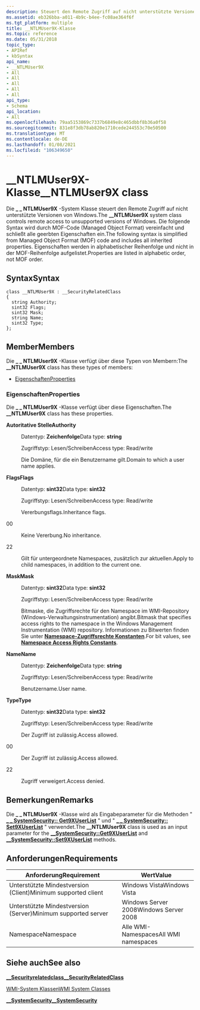 ```yaml
---
description: Steuert den Remote Zugriff auf nicht unterstützte Versionen von Windows.
ms.assetid: eb326bba-a011-4b9c-b4ee-fc08ae364f6f
ms.tgt_platform: multiple
title: __NTLMUser9X-Klasse
ms.topic: reference
ms.date: 05/31/2018
topic_type:
- APIRef
- kbSyntax
api_name:
- __NTLMUser9X
- All
- All
- All
- All
- All
api_type:
- Schema
api_location:
- All
ms.openlocfilehash: 79aa5153869c7337b6849e8c465dbbf8b36a0f58
ms.sourcegitcommit: 831e8f3db78ab820e1710cede244553c70e50500
ms.translationtype: MT
ms.contentlocale: de-DE
ms.lasthandoff: 01/08/2021
ms.locfileid: "106349650"
---
```

# <a name="__ntlmuser9x-class"></a><span data-ttu-id="b6ffc-103">\_\_NTLMUser9X-Klasse</span><span class="sxs-lookup"><span data-stu-id="b6ffc-103">\_\_NTLMUser9X class</span></span>

<span data-ttu-id="b6ffc-104">Die **\_ \_ NTLMUser9X** -System Klasse steuert den Remote Zugriff auf nicht unterstützte Versionen von Windows.</span><span class="sxs-lookup"><span data-stu-id="b6ffc-104">The **\_\_NTLMUser9X** system class controls remote access to unsupported versions of Windows.</span></span> <span data-ttu-id="b6ffc-105">Die folgende Syntax wird durch MOF-Code (Managed Object Format) vereinfacht und schließt alle geerbten Eigenschaften ein.</span><span class="sxs-lookup"><span data-stu-id="b6ffc-105">The following syntax is simplified from Managed Object Format (MOF) code and includes all inherited properties.</span></span> <span data-ttu-id="b6ffc-106">Eigenschaften werden in alphabetischer Reihenfolge und nicht in der MOF-Reihenfolge aufgelistet.</span><span class="sxs-lookup"><span data-stu-id="b6ffc-106">Properties are listed in alphabetic order, not MOF order.</span></span>

## <a name="syntax"></a><span data-ttu-id="b6ffc-107">Syntax</span><span class="sxs-lookup"><span data-stu-id="b6ffc-107">Syntax</span></span>

``` syntax
class __NTLMUser9X : __SecurityRelatedClass
{
  string Authority;
  sint32 Flags;
  sint32 Mask;
  string Name;
  sint32 Type;
};
```

## <a name="members"></a><span data-ttu-id="b6ffc-108">Member</span><span class="sxs-lookup"><span data-stu-id="b6ffc-108">Members</span></span>

<span data-ttu-id="b6ffc-109">Die **\_ \_ NTLMUser9X** -Klasse verfügt über diese Typen von Membern:</span><span class="sxs-lookup"><span data-stu-id="b6ffc-109">The **\_\_NTLMUser9X** class has these types of members:</span></span>

-   [<span data-ttu-id="b6ffc-110">Eigenschaften</span><span class="sxs-lookup"><span data-stu-id="b6ffc-110">Properties</span></span>](#properties)

### <a name="properties"></a><span data-ttu-id="b6ffc-111">Eigenschaften</span><span class="sxs-lookup"><span data-stu-id="b6ffc-111">Properties</span></span>

<span data-ttu-id="b6ffc-112">Die **\_ \_ NTLMUser9X** -Klasse verfügt über diese Eigenschaften.</span><span class="sxs-lookup"><span data-stu-id="b6ffc-112">The **\_\_NTLMUser9X** class has these properties.</span></span>

<dl> <dt>

<span data-ttu-id="b6ffc-113">**Autoritative Stelle**</span><span class="sxs-lookup"><span data-stu-id="b6ffc-113">**Authority**</span></span>
</dt> <dd> <dl> <dt>

<span data-ttu-id="b6ffc-114">Datentyp: **Zeichenfolge**</span><span class="sxs-lookup"><span data-stu-id="b6ffc-114">Data type: **string**</span></span>
</dt> <dt>

<span data-ttu-id="b6ffc-115">Zugriffstyp: Lesen/Schreiben</span><span class="sxs-lookup"><span data-stu-id="b6ffc-115">Access type: Read/write</span></span>
</dt> </dl>

<span data-ttu-id="b6ffc-116">Die Domäne, für die ein Benutzername gilt.</span><span class="sxs-lookup"><span data-stu-id="b6ffc-116">Domain to which a user name applies.</span></span>

</dd> <dt>

<span data-ttu-id="b6ffc-117">**Flags**</span><span class="sxs-lookup"><span data-stu-id="b6ffc-117">**Flags**</span></span>
</dt> <dd> <dl> <dt>

<span data-ttu-id="b6ffc-118">Datentyp: **sint32**</span><span class="sxs-lookup"><span data-stu-id="b6ffc-118">Data type: **sint32**</span></span>
</dt> <dt>

<span data-ttu-id="b6ffc-119">Zugriffstyp: Lesen/Schreiben</span><span class="sxs-lookup"><span data-stu-id="b6ffc-119">Access type: Read/write</span></span>
</dt> </dl>

<span data-ttu-id="b6ffc-120">Vererbungsflags.</span><span class="sxs-lookup"><span data-stu-id="b6ffc-120">Inheritance flags.</span></span>

<dt>

<span data-ttu-id="b6ffc-121">0</span><span class="sxs-lookup"><span data-stu-id="b6ffc-121">0</span></span>
</dt> <dd>

<span data-ttu-id="b6ffc-122">Keine Vererbung.</span><span class="sxs-lookup"><span data-stu-id="b6ffc-122">No inheritance.</span></span>

</dd> <dt>

<span data-ttu-id="b6ffc-123">2</span><span class="sxs-lookup"><span data-stu-id="b6ffc-123">2</span></span>
</dt> <dd>

<span data-ttu-id="b6ffc-124">Gilt für untergeordnete Namespaces, zusätzlich zur aktuellen.</span><span class="sxs-lookup"><span data-stu-id="b6ffc-124">Apply to child namespaces, in addition to the current one.</span></span>

</dd> </dl>

</dd> <dt>

<span data-ttu-id="b6ffc-125">**Mask**</span><span class="sxs-lookup"><span data-stu-id="b6ffc-125">**Mask**</span></span>
</dt> <dd> <dl> <dt>

<span data-ttu-id="b6ffc-126">Datentyp: **sint32**</span><span class="sxs-lookup"><span data-stu-id="b6ffc-126">Data type: **sint32**</span></span>
</dt> <dt>

<span data-ttu-id="b6ffc-127">Zugriffstyp: Lesen/Schreiben</span><span class="sxs-lookup"><span data-stu-id="b6ffc-127">Access type: Read/write</span></span>
</dt> </dl>

<span data-ttu-id="b6ffc-128">Bitmaske, die Zugriffsrechte für den Namespace im WMI-Repository (Windows-Verwaltungsinstrumentation) angibt.</span><span class="sxs-lookup"><span data-stu-id="b6ffc-128">Bitmask that specifies access rights to the namespace in the Windows Management Instrumentation (WMI) repository.</span></span> <span data-ttu-id="b6ffc-129">Informationen zu Bitwerten finden Sie unter [**Namespace-Zugriffsrechte Konstanten**](namespace-access-rights-constants.md).</span><span class="sxs-lookup"><span data-stu-id="b6ffc-129">For bit values, see [**Namespace Access Rights Constants**](namespace-access-rights-constants.md).</span></span>

</dd> <dt>

<span data-ttu-id="b6ffc-130">**Name**</span><span class="sxs-lookup"><span data-stu-id="b6ffc-130">**Name**</span></span>
</dt> <dd> <dl> <dt>

<span data-ttu-id="b6ffc-131">Datentyp: **Zeichenfolge**</span><span class="sxs-lookup"><span data-stu-id="b6ffc-131">Data type: **string**</span></span>
</dt> <dt>

<span data-ttu-id="b6ffc-132">Zugriffstyp: Lesen/Schreiben</span><span class="sxs-lookup"><span data-stu-id="b6ffc-132">Access type: Read/write</span></span>
</dt> </dl>

<span data-ttu-id="b6ffc-133">Benutzername.</span><span class="sxs-lookup"><span data-stu-id="b6ffc-133">User name.</span></span>

</dd> <dt>

<span data-ttu-id="b6ffc-134">**Type**</span><span class="sxs-lookup"><span data-stu-id="b6ffc-134">**Type**</span></span>
</dt> <dd> <dl> <dt>

<span data-ttu-id="b6ffc-135">Datentyp: **sint32**</span><span class="sxs-lookup"><span data-stu-id="b6ffc-135">Data type: **sint32**</span></span>
</dt> <dt>

<span data-ttu-id="b6ffc-136">Zugriffstyp: Lesen/Schreiben</span><span class="sxs-lookup"><span data-stu-id="b6ffc-136">Access type: Read/write</span></span>
</dt> </dl>

<span data-ttu-id="b6ffc-137">Der Zugriff ist zulässig.</span><span class="sxs-lookup"><span data-stu-id="b6ffc-137">Access allowed.</span></span>

<dt>

<span data-ttu-id="b6ffc-138">0</span><span class="sxs-lookup"><span data-stu-id="b6ffc-138">0</span></span>
</dt> <dd>

<span data-ttu-id="b6ffc-139">Der Zugriff ist zulässig.</span><span class="sxs-lookup"><span data-stu-id="b6ffc-139">Access allowed.</span></span>

</dd> <dt>

<span data-ttu-id="b6ffc-140">2</span><span class="sxs-lookup"><span data-stu-id="b6ffc-140">2</span></span>
</dt> <dd>

<span data-ttu-id="b6ffc-141">Zugriff verweigert.</span><span class="sxs-lookup"><span data-stu-id="b6ffc-141">Access denied.</span></span>

</dd> </dl>

</dd> </dl>

## <a name="remarks"></a><span data-ttu-id="b6ffc-142">Bemerkungen</span><span class="sxs-lookup"><span data-stu-id="b6ffc-142">Remarks</span></span>

<span data-ttu-id="b6ffc-143">Die **\_ \_ NTLMUser9X** -Klasse wird als Eingabeparameter für die Methoden " [**\_ \_ SystemSecurity:: Get9XUserList**](--systemsecurity-get9xuserlist.md) " und " [**\_ \_ SystemSecurity:: Set9XUserList**](--systemsecurity-set9xuserlist.md) " verwendet.</span><span class="sxs-lookup"><span data-stu-id="b6ffc-143">The **\_\_NTLMUser9X** class is used as an input parameter for the [**\_\_SystemSecurity::Get9XUserList**](--systemsecurity-get9xuserlist.md) and [**\_\_SystemSecurity::Set9XUserList**](--systemsecurity-set9xuserlist.md) methods.</span></span>

## <a name="requirements"></a><span data-ttu-id="b6ffc-144">Anforderungen</span><span class="sxs-lookup"><span data-stu-id="b6ffc-144">Requirements</span></span>



| <span data-ttu-id="b6ffc-145">Anforderung</span><span class="sxs-lookup"><span data-stu-id="b6ffc-145">Requirement</span></span> | <span data-ttu-id="b6ffc-146">Wert</span><span class="sxs-lookup"><span data-stu-id="b6ffc-146">Value</span></span> |
|-------------------------------------|--------------------------------|
| <span data-ttu-id="b6ffc-147">Unterstützte Mindestversion (Client)</span><span class="sxs-lookup"><span data-stu-id="b6ffc-147">Minimum supported client</span></span><br/> | <span data-ttu-id="b6ffc-148">Windows Vista</span><span class="sxs-lookup"><span data-stu-id="b6ffc-148">Windows Vista</span></span><br/>       |
| <span data-ttu-id="b6ffc-149">Unterstützte Mindestversion (Server)</span><span class="sxs-lookup"><span data-stu-id="b6ffc-149">Minimum supported server</span></span><br/> | <span data-ttu-id="b6ffc-150">Windows Server 2008</span><span class="sxs-lookup"><span data-stu-id="b6ffc-150">Windows Server 2008</span></span><br/> |
| <span data-ttu-id="b6ffc-151">Namespace</span><span class="sxs-lookup"><span data-stu-id="b6ffc-151">Namespace</span></span><br/>                | <span data-ttu-id="b6ffc-152">Alle WMI-Namespaces</span><span class="sxs-lookup"><span data-stu-id="b6ffc-152">All WMI namespaces</span></span><br/>  |



## <a name="see-also"></a><span data-ttu-id="b6ffc-153">Siehe auch</span><span class="sxs-lookup"><span data-stu-id="b6ffc-153">See also</span></span>

<dl> <dt>

[<span data-ttu-id="b6ffc-154">**\_\_Securityrelatedclass**</span><span class="sxs-lookup"><span data-stu-id="b6ffc-154">**\_\_SecurityRelatedClass**</span></span>](/windows/desktop/WmiSdk/--securityrelatedclass)
</dt> <dt>

[<span data-ttu-id="b6ffc-155">WMI-System Klassen</span><span class="sxs-lookup"><span data-stu-id="b6ffc-155">WMI System Classes</span></span>](wmi-system-classes.md)
</dt> <dt>

[<span data-ttu-id="b6ffc-156">**\_\_SystemSecurity**</span><span class="sxs-lookup"><span data-stu-id="b6ffc-156">**\_\_SystemSecurity**</span></span>](--systemsecurity.md)
</dt> </dl>

 

